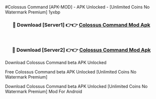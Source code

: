 #Colossus Command [APK-MOD] - APK Unlocked - [Unlimited Coins No Watermark Premium] 1yxbp



<div align="center">

<h3>🔴 Download [Server1] 👉👉 <a href="https://momento.my/?title=Colossus_Command">Colossus Command Mod Apk</a></h3><br>

<h3>🔴 Download [Server2] 👉👉 <a href="https://momento.my/?title=Colossus_Command">Colossus Command Mod Apk</a></h3>
</div>



Download Colossus Command beta APK Unlocked

Free Colossus Command beta APK Unlocked [Unlimited Coins No Watermark Premium]

Download Colossus Command beta APK Unlocked [Unlimited Coins No Watermark Premium] Mod For Android
